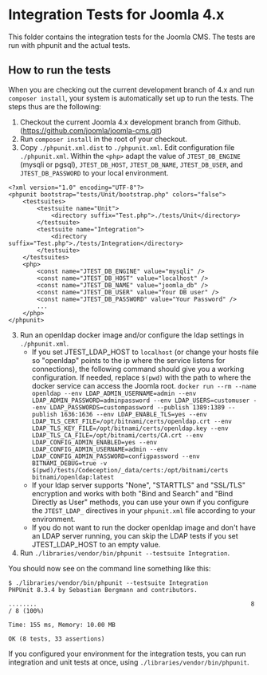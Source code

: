 # Integration Tests for Joomla 4.x

This folder contains the integration tests for the Joomla CMS. The tests are run with phpunit and the actual tests.

## How to run the tests

When you are checking out the current development branch of 4.x and run `composer install`, your system is automatically set up to run the tests. The steps thus are the following:

1. Checkout the current Joomla 4.x development branch from Github. (https://github.com/joomla/joomla-cms.git)
2. Run `composer install` in the root of your checkout.
3. Copy `./phpunit.xml.dist` to `./phpunit.xml`. Edit configuration file `./phpunit.xml`. Within the `<php>` adapt the value of
`JTEST_DB_ENGINE` (mysqli or pgsql), `JTEST_DB_HOST`, `JTEST_DB_NAME`, `JTEST_DB_USER`, and `JTEST_DB_PASSWORD`
to your local environment.
```
<?xml version="1.0" encoding="UTF-8"?>
<phpunit bootstrap="tests/Unit/bootstrap.php" colors="false">
	<testsuites>
		<testsuite name="Unit">
			<directory suffix="Test.php">./tests/Unit</directory>
		</testsuite>
		<testsuite name="Integration">
			<directory suffix="Test.php">./tests/Integration</directory>
		</testsuite>
	</testsuites>
	<php>
		<const name="JTEST_DB_ENGINE" value="mysqli" />
		<const name="JTEST_DB_HOST" value="localhost" />
		<const name="JTEST_DB_NAME" value="joomla_db" />
		<const name="JTEST_DB_USER" value="Your DB user" />
		<const name="JTEST_DB_PASSWORD" value="Your Password" />
		...
	</php>
</phpunit>
```
3. Run an openldap docker image and/or configure the ldap settings in `./phpunit.xml`.
   * If you set JTEST_LDAP_HOST to `localhost` (or change your hosts file so "openldap" points to the ip where the service listens for connections), the following command should give you a working configuration. If needed, replace `$(pwd)` with the path to where the docker service can access the Joomla root.
`docker run --rm --name openldap --env LDAP_ADMIN_USERNAME=admin --env LDAP_ADMIN_PASSWORD=adminpassword --env LDAP_USERS=customuser --env LDAP_PASSWORDS=custompassword --publish 1389:1389 --publish 1636:1636 --env LDAP_ENABLE_TLS=yes --env LDAP_TLS_CERT_FILE=/opt/bitnami/certs/openldap.crt --env LDAP_TLS_KEY_FILE=/opt/bitnami/certs/openldap.key --env LDAP_TLS_CA_FILE=/opt/bitnami/certs/CA.crt --env LDAP_CONFIG_ADMIN_ENABLED=yes --env LDAP_CONFIG_ADMIN_USERNAME=admin --env LDAP_CONFIG_ADMIN_PASSWORD=configpassword --env BITNAMI_DEBUG=true -v $(pwd)/tests/Codeception/_data/certs:/opt/bitnami/certs bitnami/openldap:latest`
   * If your ldap server supports "None", "STARTTLS" and "SSL/TLS" encryption and works with both "Bind and Search" and "Bind Directly as User" methods, you can use your own if you configure the `JTEST_LDAP_` directives in your `phpunit.xml` file according to your environment.
   * If you do not want to run the docker openldap image and don't have an LDAP server running, you can skip the LDAP tests if you set JTEST_LDAP_HOST to an empty value.
4. Run `./libraries/vendor/bin/phpunit --testsuite Integration`.

You should now see on the command line something like this:

```
$ ./libraries/vendor/bin/phpunit --testsuite Integration
PHPUnit 8.3.4 by Sebastian Bergmann and contributors.

........                                                            8 / 8 (100%)

Time: 155 ms, Memory: 10.00 MB

OK (8 tests, 33 assertions)
```

If you configured your environment for the integration tests, you can run integration and unit tests at once, using `./libraries/vendor/bin/phpunit`.
